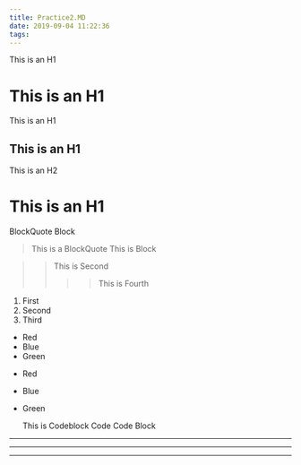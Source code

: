 ```yaml
---
title: Practice2.MD
date: 2019-09-04 11:22:36
tags:
---
```


This is an H1

This is an H1
==============
This is an H1

This is an H1
--------------

This is an H2
# This is an H1

BlockQuote
Block
>This is a BlockQuote
This is Block

>>This is Second
>>>>This is Fourth



1. First
2. Second
3. Third

* Red
* Blue
* Green
+ Red
+ Blue
+ Green
  

    This is Codeblock
    Code
    Code
Block

***

*****


---
